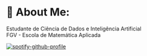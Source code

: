 # 💫 About Me:
Estudante de Ciência de Dados e Inteligência Artificial <br>
FGV - Escola de Matemática Aplicada

[![spotify-github-profile](https://spotify-github-profile.kittinanx.com/api/view?uid=up2wl9oee2yv9z2jmzvldatrz&cover_image=true&theme=natemoo-re&show_offline=false&background_color=121212&interchange=false&bar_color=53b14f&bar_color_cover=false)](https://spotify-github-profile.kittinanx.com/api/view?uid=up2wl9oee2yv9z2jmzvldatrz&redirect=true)
